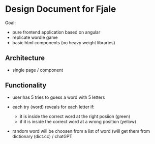 # Design Document for Fjale

Goal:

- pure frontend application based on angular
- replicate wordle game
- basic html components (no heavy weight libraries)

## Architecture

- single page / component

## Functionality

- user has 5 tries to guess a word with 5 letters
- each try (word) reveals for each letter if:
  - it is inside the correct word at the right posiion (green)
  - if it is inside the correct word at a wrong position (yellow)
  
- random word will be choosen from a list of word (will get them from dictionary (dict.cc) / chatGPT


